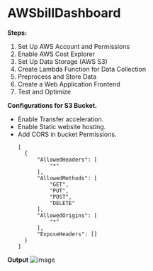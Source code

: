 # AWSbillDashboard
**Steps:**
1. Set Up AWS Account and Permissions
2. Enable AWS Cost Explorer
3. Set Up Data Storage (AWS S3)
4. Create Lambda Function for Data Collection
5. Preprocess and Store Data
6. Create a Web Application Frontend
7. Test and Optimize

**Configurations for S3 Bucket.**

* Enable Transfer acceleration.
* Enable Static website hosting.
* Add CORS in bucket Permissions.
  ```
  [
    {
        "AllowedHeaders": [
            "*"
        ],
        "AllowedMethods": [
            "GET",
            "PUT",
            "POST",
            "DELETE"
        ],
        "AllowedOrigins": [
            "*"
        ],
        "ExposeHeaders": []
    }
  ]
  
  ```

**Output**
![image](https://github.com/rahulsharma-rks/AWSbillDashboard/assets/27508314/08d2d42a-0137-48da-973a-fb136b52a955)
